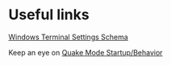 # Useful links

[Windows Terminal Settings Schema](https://github.com/microsoft/terminal/blob/03e3d8a685b7c2b74e6e56e34199e823353defb1/doc/cascadia/SettingsSchema.md)

Keep an eye on [Quake Mode Startup/Behavior](https://github.com/microsoft/terminal/issues/9996)
